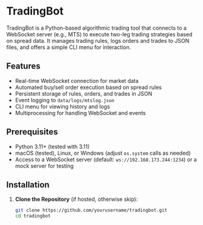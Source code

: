 # TradingBot

TradingBot is a Python-based algorithmic trading tool that connects to a WebSocket server (e.g., MTS) to execute two-leg trading strategies based on spread data. It manages trading rules, logs orders and trades to JSON files, and offers a simple CLI menu for interaction.

## Features

- Real-time WebSocket connection for market data
- Automated buy/sell order execution based on spread rules
- Persistent storage of rules, orders, and trades in JSON
- Event logging to `data/logs/mtslog.json`
- CLI menu for viewing history and logs
- Multiprocessing for handling WebSocket and events

## Prerequisites

- Python 3.11+ (tested with 3.11)
- macOS (tested), Linux, or Windows (adjust `os.system` calls as needed)
- Access to a WebSocket server (default: `ws://192.168.173.244:1234`) or a mock server for testing

## Installation

1. **Clone the Repository** (if hosted, otherwise skip):
   ```bash
   git clone https://github.com/yourusername/tradingbot.git
   cd tradingbot
